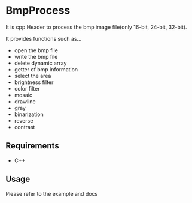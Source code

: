 # BmpProcess

It is cpp Header to process the bmp image file(only 16-bit, 24-bit, 32-bit).

It provides functions such as...
 - open the bmp file
 - write the bmp file
 - delete dynamic array
 - getter of bmp information
 - select the area
 - brightness filter
 - color filter
 - mosaic
 - drawline
 - gray
 - binarization
 - reverse
 - contrast

  
## Requirements
- C++


## Usage
Please refer to the example and docs
